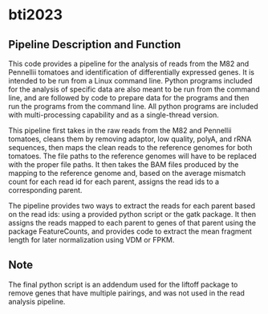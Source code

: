 # bti2023

## Pipeline Description and Function
This code provides a pipeline for the analysis of reads from the M82 and Pennellii tomatoes and identification of differentially expressed genes. It is intended to be run from a Linux command line. Python programs included for the analysis of specific data are also meant to be run from the command line, and are followed by code to prepare data for the programs and then run the programs from the command line. All python programs are included with multi-processing capability and as a single-thread version. 

This pipeline first takes in the raw reads from the M82 and Pennellii tomatoes, cleans them by removing adaptor, low quality, polyA, and rRNA sequences, then maps the clean reads to the reference genomes for both tomatoes. The file paths to the reference genomes will have to be replaced with the proper file paths. It then takes the BAM files produced by the mapping to the reference genome and, based on the average mismatch count for each read id for each parent, assigns the read ids to a corresponding parent. 

The pipeline provides two ways to extract the reads for each parent based on the read ids: using a provided python script or the gatk package. It then assigns the reads mapped to each parent to genes of that parent using the package FeatureCounts, and provides code to extract the mean fragment length for later normalization using VDM or FPKM.

## Note 
The final python script is an addendum used for the liftoff package to remove genes that have multiple pairings, and was not used in the read analysis pipeline. 
